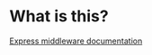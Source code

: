 # What is this?

[Express middleware documentation](https://expressjs.com/en/guide/using-middleware.html)
